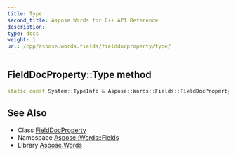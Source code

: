 ```yaml
---
title: Type
second_title: Aspose.Words for C++ API Reference
description: 
type: docs
weight: 1
url: /cpp/aspose.words.fields/fielddocproperty/type/
---
```

## FieldDocProperty::Type method




```cpp
static const System::TypeInfo & Aspose::Words::Fields::FieldDocProperty::Type()
```

## See Also

* Class [FieldDocProperty](../)
* Namespace [Aspose::Words::Fields](../../)
* Library [Aspose.Words](../../../)
